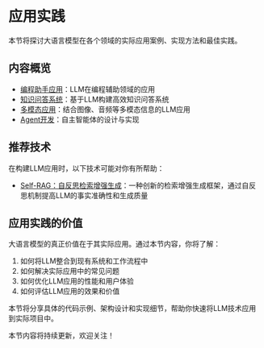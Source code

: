 # 应用实践

本节将探讨大语言模型在各个领域的实际应用案例、实现方法和最佳实践。

## 内容概览

- [编程助手应用](./coding-assistants.md)：LLM在编程辅助领域的应用
- [知识问答系统](./qa-systems.md)：基于LLM构建高效知识问答系统
- [多模态应用](./multimodal.md)：结合图像、音频等多模态信息的LLM应用
- [Agent开发](./agent-development.md)：自主智能体的设计与实现

## 推荐技术

在构建LLM应用时，以下技术可能对你有所帮助：

- [Self-RAG：自反思检索增强生成](/llm-techniques/self-rag)：一种创新的检索增强生成框架，通过自反思机制提高LLM的事实准确性和生成质量

## 应用实践的价值

大语言模型的真正价值在于其实际应用。通过本节内容，你将了解：

1. 如何将LLM整合到现有系统和工作流程中
2. 如何解决实际应用中的常见问题
3. 如何优化LLM应用的性能和用户体验
4. 如何评估LLM应用的效果和价值

本节将分享具体的代码示例、架构设计和实现细节，帮助你快速将LLM技术应用到实际项目中。

本节内容将持续更新，欢迎关注！
